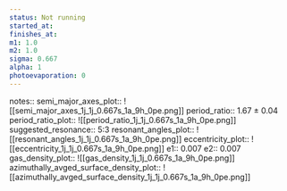 ```yaml
---
status: Not running
started_at:
finishes_at:
m1: 1.0
m2: 1.0
sigma: 0.667
alpha: 1
photoevaporation: 0
---
```


notes::
semi_major_axes_plot:: ![[semi_major_axes_1j_1j_0.667s_1a_9h_0pe.png]]
period_ratio:: 1.67 ± 0.04
period_ratio_plot:: ![[period_ratio_1j_1j_0.667s_1a_9h_0pe.png]]
suggested_resonance:: 5:3
resonant_angles_plot:: ![[resonant_angles_1j_1j_0.667s_1a_9h_0pe.png]]
eccentricity_plot:: ![[eccentricity_1j_1j_0.667s_1a_9h_0pe.png]]
e1:: 0.007
e2:: 0.007
gas_density_plot:: ![[gas_density_1j_1j_0.667s_1a_9h_0pe.png]]
azimuthally_avged_surface_density_plot:: ![[azimuthally_avged_surface_density_1j_1j_0.667s_1a_9h_0pe.png]]
